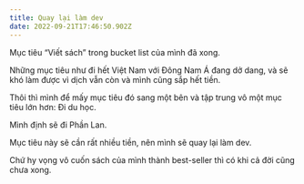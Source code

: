 ```yaml
---
title: Quay lại làm dev
date: 2022-09-21T17:46:50.902Z
---
```


Mục tiêu “Viết sách” trong bucket list của mình đã xong.

Những mục tiêu như đi hết Việt Nam với Đông Nam Á đang dở dang, và sẽ khó làm được vì dịch vẫn còn và mình cũng sắp hết tiền.

Thôi thì mình để mấy mục tiêu đó sang một bên và tập trung vô một mục tiêu lớn hơn: Đi du học.

Mình định sẽ đi Phần Lan.

Mục tiêu này sẽ cần rất nhiều tiền, nên mình sẽ quay lại làm dev.

Chứ hy vọng vô cuốn sách của mình thành best-seller thì có khi cả đời cũng chưa xong.
